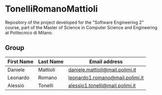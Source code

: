 # TonelliRomanoMattioli
Repository of the project developed for the "Software Engineering 2" course, part of the Master of Science in Computer Science and Engineering at Politecnico di Milano.

## Group

| First Name | Last Name | Email address |
| --- | --- | ---|
| Daniele | Mattioli | daniele.mattioli@mail.polimi.it |
| Leonardo | Romano | leonardo1.romano@mail.polimi.it |
| Alessio | Tonelli | alessio1.tonelli@mail.polimi.it |
